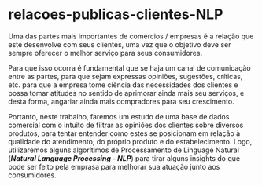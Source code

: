 # relacoes-publicas-clientes-NLP

Uma das partes mais importantes de comércios / empresas é a relação que este desenvolve com seus clientes, uma vez que o objetivo deve ser sempre oferecer o melhor serviço para seus consumidores.

Para que isso ocorra é fundamental que se haja um canal de comunicação entre as partes, para que sejam expressas opiniões, sugestões, críticas, etc. para que a empresa tome ciência das necessidades dos clientes e possa tomar atitudes no sentido de aprimorar ainda mais seu serviços, e desta forma, angariar ainda mais compradores para seu crescimento.

Portanto, neste trabalho, faremos um estudo de uma base de dados comercial com o intuito de filtrar as opiniões dos clientes sobre diversos produtos, para tentar entender como estes se posicionam em relação à qualidade do atendimento, do próprio produto e do estabelecimento. Logo, utilizaremos alguns algorítimos de Processamento de Linguage Natural (***Natural Language Processing - NLP***) para tirar alguns insights do que pode ser feito pela emprasa para melhorar sua atuação junto aos consumidores.
